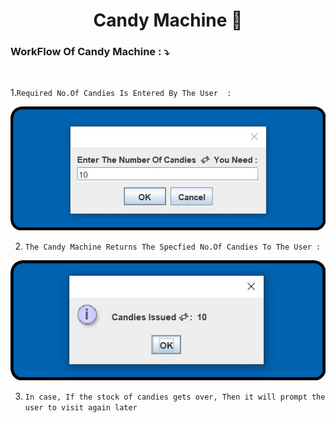 <h1 align="center">Candy Machine 🍬</h1> 

<h3>WorkFlow Of Candy Machine : ⤵</h3> 

<br>

1.`Required No.Of Candies Is Entered By The User  :`
<p align="center">
  <img src="Img/Input.png">
</p>  


2. `The Candy Machine Returns The Specfied No.Of Candies To The User :`

<p align="center">
  <img src="Img/Output-1.png">
</p> 


3. `In case, If the stock of candies gets over, Then it will prompt the user to visit again later` 
<br>
